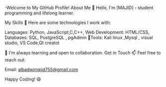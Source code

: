 -Welcome to My GitHub Profile!
About Me
👋 Hello, I'm [MAJID] - student programming and lifelong learner.

My Skills
🚀 Here are some technologies I work with:

Languages: Python, JavaScript,C,C++,
Web Development: HTML/CSS,
Databases: SQL, PostgreSQL , pgAdmin
🌟Tools: Kali linux ,Mysql , visual studio, VS Code,Qt creatot

🌱 I'm always learning and open to collaboration. 
Get in Touch
📫 Feel free to reach out:

Email: albadwimajid755@gmail.com


Happy Coding! 😄
